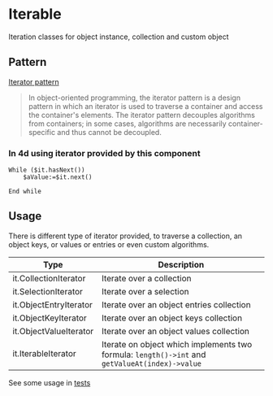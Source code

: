 # Iterable
Iteration classes for object instance, collection and custom object

## Pattern

[Iterator pattern](https://en.wikipedia.org/wiki/Iterator_pattern)
> In object-oriented programming, the iterator pattern is a design pattern in which an iterator is used to traverse a container and access the container's elements. The iterator pattern decouples algorithms from containers; in some cases, algorithms are necessarily container-specific and thus cannot be decoupled.

### In 4d using iterator provided by this component

```4d
While ($it.hasNext())
	$aValue:=$it.next()
  
End while 
````

## Usage

There is different type of iterator provided, to traverse a collection, an object keys, or values or entries or even custom algorithms.

|Type|Description|
|---|---|
|it.CollectionIterator|Iterate over a collection|
|it.SelectionIterator|Iterate over a selection|
|it.ObjectEntryIterator|Iterate over an object entries collection|
|it.ObjectKeyIterator|Iterate over an object keys collection||
|it.ObjectValueIterator|Iterate over an object values collection||
|it.IterableIterator|Iterate on object which implements two formula: `length()->int` and `getValueAt(index)->value`|

See some usage in [tests](https://github.com/mesopelagique/Iterable/blob/master/Project/Sources/Methods/test_iterator.4dm)
